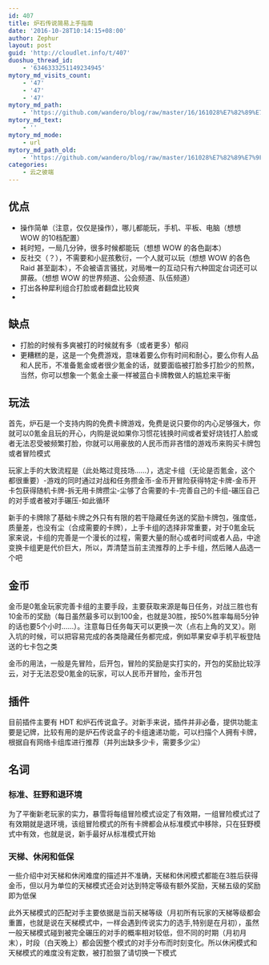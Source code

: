 ```yaml
---
id: 407
title: 炉石传说简易上手指南
date: '2016-10-28T10:14:15+08:00'
author: Zephur
layout: post
guid: 'http://cloudlet.info/t/407'
duoshuo_thread_id:
    - '6346333251149234945'
mytory_md_visits_count:
    - '47'
    - '47'
    - '47'
mytory_md_path:
    - 'https://github.com/wandero/blog/raw/master/16/161028%E7%82%89%E7%9F%B3%E4%BC%A0%E8%AF%B4%E7%AE%80%E6%98%93%E4%B8%8A%E6%89%8B%E6%8C%87%E5%8D%97.md'
mytory_md_text:
    - ''
mytory_md_mode:
    - url
mytory_md_path_old:
    - 'https://github.com/wandero/blog/raw/master/161028%E7%82%89%E7%9F%B3%E4%BC%A0%E8%AF%B4%E7%AE%80%E6%98%93%E4%B8%8A%E6%89%8B%E6%8C%87%E5%8D%97.md'
categories:
    - 云之彼端
---
```


## 优点

- 操作简单（注意，仅仅是操作），哪儿都能玩，手机、平板、电脑（想想 WOW 的10档配置）
- 耗时短，一局几分钟，很多时候都能玩（想想 WOW 的各色副本）
- 反社交（？），不需要和小屁孩敷衍，一个人就可以玩（想想 WOW 的各色 Raid 甚至副本），不会被语言骚扰，对局唯一的互动只有六种固定台词还可以屏蔽。（想想 WOW 的世界频道、公会频道、队伍频道）
- 打出各种犀利组合打脸或者翻盘比较爽
- <!-- more -->

## 缺点

- 打脸的时候有多爽被打的时候就有多（或者更多）郁闷
- 更糟糕的是，这是一个免费游戏，意味着要么你有时间和耐心，要么你有人品和人民币，不准备氪金或者很少氪金的话，就要面临被打脸多打脸少的煎熬，当然，你可以想象一个氪金土豪一样被蓝白卡牌教做人的尴尬来平衡

## 玩法

首先，炉石是一个支持内购的免费卡牌游戏，免费是说只要你的内心足够强大，你就可以0氪金且玩的开心，内购是说如果你习惯花钱换时间或者爱好烧钱打人脸或者无法忍受被频繁打脸，你就可以用豪放的人民币而非吝惜的游戏币来购买卡牌包或者冒险模式

玩家上手的大致流程是（此处略过竞技场……），选定卡组（无论是否氪金，这个都很重要）-游戏的同时通过对战和任务攒金币-金币开冒险获得特定卡牌-金币开卡包获得随机卡牌-拆无用卡牌攒尘-尘够了合需要的卡-完善自己的卡组-碾压自己的对手或者被对手碾压-如此循环

新手的卡牌除了基础卡牌之外只有有限的若干隐藏任务送的奖励卡牌包，强度低，质量差，也没有尘（合成需要的卡牌），上手卡组的选择非常重要，对于0氪金玩家来说，卡组的完善是一个漫长的过程，需要大量的耐心或者时间或者人品，中途变换卡组更是代价巨大，所以，弄清楚当前主流推荐的上手卡组，然后赌人品选一个吧

## 金币

金币是0氪金玩家完善卡组的主要手段，主要获取来源是每日任务，对战三胜也有10金币的奖励（每日虽然最多可以到100金，也就是30胜，按50%胜率每局5分钟的话也要5个小时……）。注意每日任务每天可以更换一次（点右上角的叉叉）。刚入坑的时候，可以把容易完成的各类隐藏任务都完成，例如苹果安卓手机平板登陆送的七卡包之类

金币的用法，一般是先冒险，后开包，冒险的奖励是实打实的，开包的奖励比较浮云，对于无法忍受0氪金的玩家，可以人民币开冒险，金币开包

## 插件

目前插件主要有 HDT 和炉石传说盒子。对新手来说，插件并非必备，提供功能主要是记牌，比较有用的是炉石传说盒子的卡组速递功能，可以扫描个人拥有卡牌，根据自有网络卡组库进行推荐（并列出缺多少卡，需要多少尘）

## 名词

### **标准、狂野和退环境**

为了平衡新老玩家的实力，暴雪将每组冒险模式设定了有效期，一组冒险模式过了有效期就是退环境，该组冒险模式的所有卡牌都会从标准模式中移除，只在狂野模式中有效，也就是说，新手最好从标准模式开始

### **天梯、休闲和低保**

一些介绍中对天梯和休闲难度的描述并不准确，天梯和休闲模式都能在3胜后获得金币，但以月为单位的天梯模式还会对达到特定等级有额外奖励，天梯五级的奖励即为低保

此外天梯模式的匹配对手主要依据是当前天梯等级（月初所有玩家的天梯等级都会重置，也就是说在天梯模式中，一样会遇到传说实力的选手,特别是在月初），虽然一般天梯模式碰到被完全碾压的对手的概率相对较低，但不同的时期（月初月末），时段（白天晚上）都会因整个模式的对手分布而时刻变化。所以休闲模式和天梯模式的难度没有定数，被打脸狠了请切换一下模式